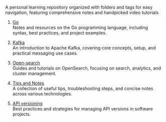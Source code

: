 
A personal learning repository organized with folders and tags for easy navigation, featuring comprehensive notes and handpicked video tutorials

1. [Go](go/go.md)  
    Notes and resources on the Go programming language, including syntax, best practices, and project examples.

2. [Kafka](kafka/kafka-basics.md)  
    An introduction to Apache Kafka, covering core concepts, setup, and practical messaging use cases.

3. [Open-search](openSearch/open_search.md)  
    Guides and tutorials on OpenSearch, focusing on search, analytics, and cluster management.

4. [Tips and Notes](tips.md)  
    A collection of useful tips, troubleshooting steps, and concise notes across various technologies.

5. [API versioning](/api-versioning-guide/README.md)  
    Best practices and strategies for managing API versions in software projects.

